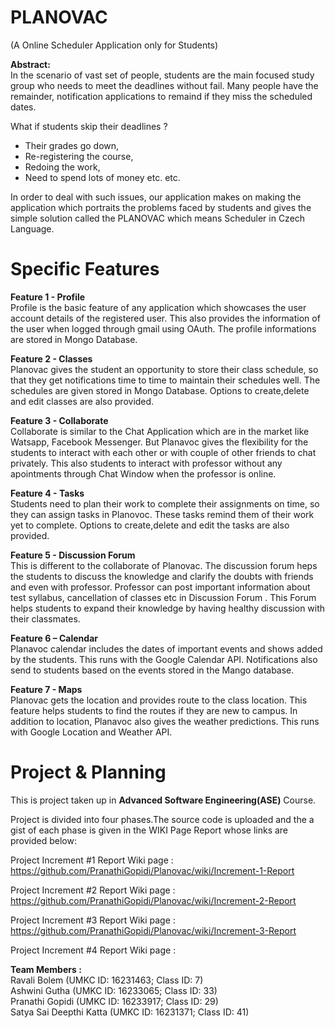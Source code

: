 # PLANOVAC  
(A Online Scheduler Application only for Students)   
  
  
**Abstract:**  
In the scenario of vast set of people, students are the main focused study group who needs to meet the deadlines without fail. Many people have the remainder, notification applications to remaind if they miss the scheduled dates. 
  
What if students skip their deadlines ?
 - Their grades go down, 
 - Re-registering the course,
 - Redoing the work,
 - Need to spend lots of money etc. etc.      
   
In order to deal with such issues, our application makes on making the application which portraits the problems faced by students and gives the simple solution called the PLANOVAC which means Scheduler in Czech Language.   
  
# Specific Features  
**Feature 1 - Profile**  
Profile is the basic feature of any application which showcases the user account details of the registered user. This also provides the information of the user when logged through gmail using OAuth. The profile informations are stored in Mongo Database.  
  
**Feature 2 - Classes**  
Planovac gives the student an opportunity to store their class schedule, so that they get notifications time to time to maintain their schedules well. The schedules are given stored in Mongo Database. Options to create,delete and edit classes are also provided.
   
**Feature 3 - Collaborate**   
Collaborate is similar to the Chat Application which are in the market like Watsapp, Facebook Messenger. But Planavoc gives the flexibility for the students to interact with each other or with couple of other friends to chat privately. This also students to interact with professor without any apointments through Chat Window when the professor is online.    
   
**Feature 4 - Tasks**    
Students need to plan their work to complete their assignments on time, so they can assign tasks in Planovoc. These tasks remind them of their work yet to complete. Options to create,delete and edit the tasks are also provided.   
   
**Feature 5 - Discussion Forum**    
This is different to the collaborate of Planovac. The discussion forum heps the students to discuss the knowledge and clarify the doubts with friends and even with professor. Professor can post important information about test syllabus, cancellation of classes etc in Discussion Forum . This Forum helps students to expand their knowledge by having healthy discussion with their classmates.   
   
**Feature 6 – Calendar**    
Planavoc calendar includes the dates of important events and shows added by the students. This runs with the Google Calendar API. Notifications also send to students based on the events stored in the Mango database.   
   
**Feature 7 - Maps**  
Planovac gets the location and provides route to the class location. This feature helps students to find the routes if they are new to campus. In addition to location, Planavoc also gives the weather predictions. This runs with Google Location and Weather API.
  
# Project & Planning  
This is project taken up in **Advanced Software Engineering(ASE)** Course.   
   
Project is divided into four phases.The source code is uploaded and the a gist of each phase is given in the WIKI Page Report whose links are provided below:  

Project Increment #1 Report Wiki page : https://github.com/PranathiGopidi/Planovac/wiki/Increment-1-Report

Project Increment #2 Report Wiki page : https://github.com/PranathiGopidi/Planovac/wiki/Increment-2-Report   

Project Increment #3 Report Wiki page : https://github.com/PranathiGopidi/Planovac/wiki/Increment-3-Report

Project Increment #4 Report Wiki page : 

**Team Members :**  
Ravali Bolem (UMKC ID: 16231463; Class ID: 7)  
Ashwini Gutha (UMKC ID: 16233065; Class ID: 33)  
Pranathi Gopidi (UMKC ID: 16233917; Class ID: 29)  
Satya Sai Deepthi Katta (UMKC ID: 16231371; Class ID: 41)  

